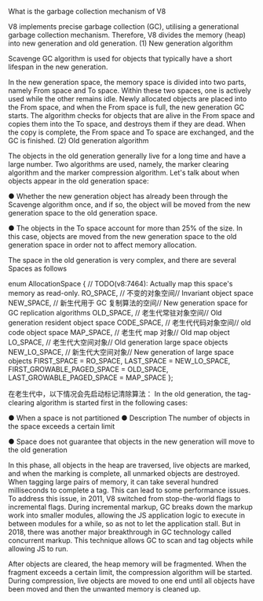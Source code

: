 What is the garbage collection mechanism of V8

V8 implements precise garbage collection (GC), utilising a generational garbage collection mechanism. Therefore, V8 divides the memory (heap) into new generation and old generation.
(1) New generation algorithm

Scavenge GC algorithm is used for objects that typically have a short lifespan in the new generation.

In the new generation space, the memory space is divided into two parts, namely From space and To space. Within these two spaces, one is actively used while the other remains idle. Newly allocated objects are placed into the From space, and when the From space is full, the new generation GC starts. The algorithm checks for objects that are alive in the From space and copies them into the To space, and destroys them if they are dead. When the copy is complete, the From space and To space are exchanged, and the GC is finished.
(2) Old generation algorithm


The objects in the old generation generally live for a long time and have a large number. Two algorithms are used, namely, the marker clearing algorithm and the marker compression algorithm.
Let's talk about when objects appear in the old generation space:

● Whether the new generation object has already been through the Scavenge algorithm once, and if so, the object will be moved from the new generation space to the old generation space.

● The objects in the To space account for more than 25% of the size. In this case, objects are moved from the new generation space to the old generation space in order not to affect memory allocation.

The space in the old generation is very complex, and there are several Spaces as follows

enum AllocationSpace {
  // TODO(v8:7464): Actually map this space's memory as read-only.
  RO_SPACE,    // 不变的对象空间// Invariant object space
  NEW_SPACE,   // 新生代用于 GC 复制算法的空间// New generation space for GC replication algorithms
  OLD_SPACE,   // 老生代常驻对象空间// Old generation resident object space
  CODE_SPACE,  // 老生代代码对象空间// old code object space
  MAP_SPACE,   // 老生代 map 对象// Old map object
  LO_SPACE,    // 老生代大空间对象// Old generation large space objects
  NEW_LO_SPACE,  // 新生代大空间对象// New generation of large space objects
  FIRST_SPACE = RO_SPACE,
  LAST_SPACE = NEW_LO_SPACE,
  FIRST_GROWABLE_PAGED_SPACE = OLD_SPACE,
  LAST_GROWABLE_PAGED_SPACE = MAP_SPACE
};

在老生代中，以下情况会先启动标记清除算法：
In the old generation, the tag-clearing algorithm is started first in the following cases:

● When a space is not partitioned
● Description The number of objects in the space exceeds a certain limit

● Space does not guarantee that objects in the new generation will move to the old generation

In this phase, all objects in the heap are traversed, live objects are marked, and when the marking is complete, all unmarked objects are destroyed. When tagging large pairs of memory, it can take several hundred milliseconds to complete a tag. This can lead to some performance issues. To address this issue, in 2011, V8 switched from stop-the-world flags to incremental flags. During incremental markup, GC breaks down the markup work into smaller modules, allowing the JS application logic to execute in between modules for a while, so as not to let the application stall. But in 2018, there was another major breakthrough in GC technology called concurrent markup. This technique allows GC to scan and tag objects while allowing JS to run.

After objects are cleared, the heap memory will be fragmented. When the fragment exceeds a certain limit, the compression algorithm will be started. During compression, live objects are moved to one end until all objects have been moved and then the unwanted memory is cleaned up.